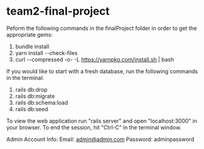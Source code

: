 # team2-final-project
Peform the following commands in the finalProject folder in order to get the appropriate gems:
1. bundle install
2. yarn install --check-files
3. curl --compressed -o- -L https://yarnpkg.com/install.sh | bash


If you would like to start with a fresh database, run the following commands in the terminal:
1. rails db:drop
2. rails db:migrate
3. rails db:schema:load
4. rails db:seed


To view the web application run "rails server" and open "localhost:3000" in your browser. To end the session, hit "Ctrl-C" in the terminal window.

Admin Account Info:
Email: admin@admin.com
Password: adminpassword